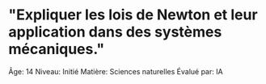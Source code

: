 # "Expliquer les lois de Newton et leur application dans des systèmes mécaniques."

Âge: 14
Niveau: Initié
Matière: Sciences naturelles
Évalué par: IA